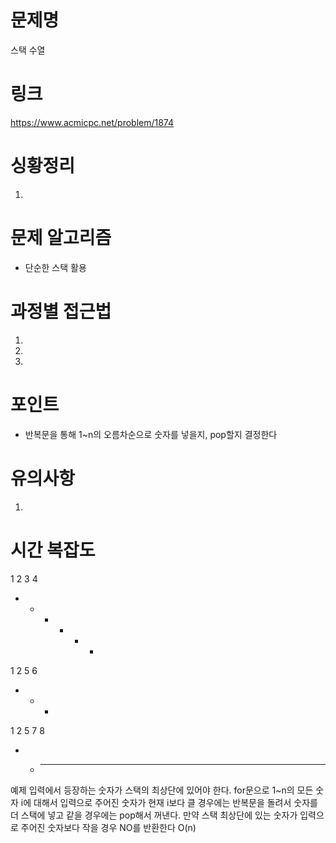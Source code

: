 # 문제명
스택 수열

# 링크
https://www.acmicpc.net/problem/1874

# 싱황정리
1. 

# 문제 알고리즘
- 단순한 스택 활용

# 과정별 접근법
1. 
2. 
3. 

# 포인트
- 반복문을 통해 1~n의 오름차순으로 숫자를 넣을지, pop할지 결정한다

# 유의사항
1. 

# 시간 복잡도
1 2 3 4
+ + + + - -
1 2 5 6
+ + -
1 2 5 7 8
+ + - - - - -

예제 입력에서 등장하는 숫자가 스택의 최상단에 있어야 한다.
for문으로 1~n의 모든 숫자 i에 대해서 입력으로 주어진 숫자가 현재 i보다 클 경우에는
반복문을 돌려서 숫자를 더 스택에 넣고
같을 경우에는 pop해서 꺼낸다.
만약 스택 최상단에 있는 숫자가 입력으로 주어진 숫자보다 작을 경우 NO를 반환한다
O(n)